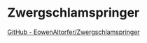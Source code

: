 # Zwergschlamspringer

[GitHub - EowenAltorfer/Zwergschlamspringer](https://github.com/EowenAltorfer/Zwergschlamspringer)
